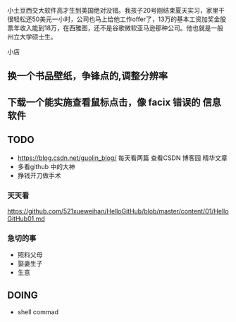 
小土豆西交大软件高才生到美国绝对没错。我孩子20号刚结束夏天实习，家里干很轻松还50美元一小时，公司也马上给他工作offer了，13万的基本工资加奖金股票年收入能到18万，在西雅图，还不是谷歌微软亚马逊那种公司。他也就是一般州立大学硕士生。

小店

## 换一个书品壁纸，争锋点的,调整分辨率
## 下载一个能实施查看鼠标点击，像 facix 错误的 信息软件

## TODO
- https://blog.csdn.net/guolin_blog/  每天看两篇  查看CSDN 博客园 精华文章
- 多看github 中的大神
- 挣钱开刀做手术

### 天天看 ###

https://github.com/521xueweihan/HelloGitHub/blob/master/content/01/HelloGitHub01.md

### 急切的事 ###

- 照料父母
- 娶妻生子
- 生意

## DOING
- shell commad
